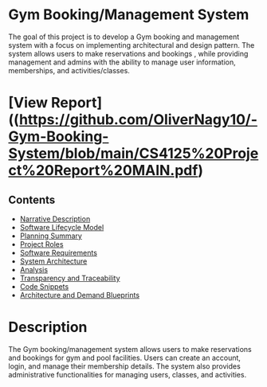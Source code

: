 # Gym Booking/Management System

The goal of this project is to develop a Gym booking and management system with a focus on implementing architectural and design pattern. The system allows users to make reservations and bookings , while providing management and admins with the ability to manage user information, memberships, and activities/classes.

# [View Report]((https://github.com/OliverNagy10/-Gym-Booking-System/blob/main/CS4125%20Project%20Report%20MAIN.pdf)
##  Contents
- [Narrative Description](#narrative-description)
- [Software Lifecycle Model](#software-lifecycle-model)
- [Planning Summary](#planning-summary)
- [Project Roles](#project-roles)
- [Software Requirements](#software-requirements)
- [System Architecture](#system-architecture)
- [Analysis](#analysis)
- [Transparency and Traceability](#transparency-and-traceability)
- [Code Snippets](#code-snippets)
- [Architecture and Demand Blueprints](#architecture-and-demand-blueprints)

# Description
The Gym booking/management system allows users to make reservations and bookings for gym and pool facilities. Users can create an account, login, and manage their membership details. The system also provides administrative functionalities for managing users, classes, and activities.


